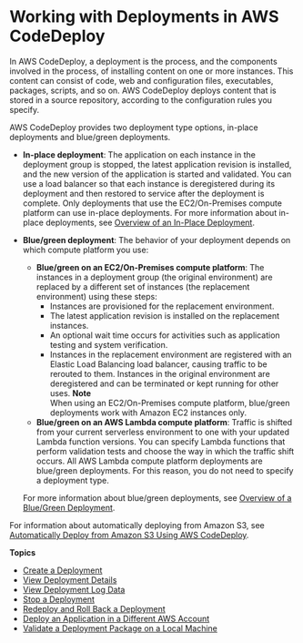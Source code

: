# Working with Deployments in AWS CodeDeploy<a name="deployments"></a>

In AWS CodeDeploy, a deployment is the process, and the components involved in the process, of installing content on one or more instances\. This content can consist of code, web and configuration files, executables, packages, scripts, and so on\. AWS CodeDeploy deploys content that is stored in a source repository, according to the configuration rules you specify\.

AWS CodeDeploy provides two deployment type options, in\-place deployments and blue/green deployments\.
+ **In\-place deployment**: The application on each instance in the deployment group is stopped, the latest application revision is installed, and the new version of the application is started and validated\. You can use a load balancer so that each instance is deregistered during its deployment and then restored to service after the deployment is complete\. Only deployments that use the EC2/On\-Premises compute platform can use in\-place deployments\. For more information about in\-place deployments, see [Overview of an In\-Place Deployment](welcome.md#welcome-deployment-overview-in-place)\.
+ **Blue/green deployment**: The behavior of your deployment depends on which compute platform you use:
  + **Blue/green on an EC2/On\-Premises compute platform**: The instances in a deployment group \(the original environment\) are replaced by a different set of instances \(the replacement environment\) using these steps:
    + Instances are provisioned for the replacement environment\.
    + The latest application revision is installed on the replacement instances\.
    + An optional wait time occurs for activities such as application testing and system verification\.
    + Instances in the replacement environment are registered with an Elastic Load Balancing load balancer, causing traffic to be rerouted to them\. Instances in the original environment are deregistered and can be terminated or kept running for other uses\.
**Note**  
When using an EC2/On\-Premises compute platform, blue/green deployments work with Amazon EC2 instances only\.
  + **Blue/green on an AWS Lambda compute platform**: Traffic is shifted from your current serverless environment to one with your updated Lambda function versions\. You can specify Lambda functions that perform validation tests and choose the way in which the traffic shift occurs\. All AWS Lambda compute platform deployments are blue/green deployments\. For this reason, you do not need to specify a deployment type\. 

  For more information about blue/green deployments, see [Overview of a Blue/Green Deployment](welcome.md#welcome-deployment-overview-blue-green)\.

For information about automatically deploying from Amazon S3, see [Automatically Deploy from Amazon S3 Using AWS CodeDeploy](http://aws.amazon.com/blogs/devops/automatically-deploy-from-amazon-s3-using-aws-codedeploy/)\.

**Topics**
+ [Create a Deployment](deployments-create.md)
+ [View Deployment Details](deployments-view-details.md)
+ [View Deployment Log Data](deployments-view-logs.md)
+ [Stop a Deployment](deployments-stop.md)
+ [Redeploy and Roll Back a Deployment](deployments-rollback-and-redeploy.md)
+ [Deploy an Application in a Different AWS Account](deployments-cross-account.md)
+ [Validate a Deployment Package on a Local Machine](deployments-local.md)